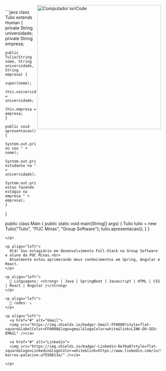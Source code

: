 <img src="https://raw.githubusercontent.com/MicaelliMedeiros/micaellimedeiros/master/image/computer-illustration.png" min-width="400px" max-width="400px" width="400px" align="right" alt="Computador iuriCode">

<p align="left">
```java
  class Tulio extends Human {
    private String universidade;
    private String empresa;

    public Tulio(String nome, String universidade, String empresa) {
        super(nome);
        this.universidade = universidade;
        this.empresa = empresa;
    }

    public void apresentacao() {
        System.out.println("Olá, eu sou " + nome);
        System.out.println("Sou estudante na " + universidade);
        System.out.println("Atualmente, estou fazendo estágio na empresa " + empresa);
    }
}

public class Main {
    public static void main(String[] args) {
        Tulio tulio = new Tulio("Tulio", "PUC Minas", "Group Software");
        tulio.apresentacao();
    }
}

```
</p>

<p align="left"> 
  Olá! Sou estagiário em desenvolvimento Full-Stack na Group Software e aluno da PUC Minas.<br>
  Atualmente estou aprimorando meus conhecimentos em Spring, Angular e React.
</p>

<p align="left">
  🦄 Linguagens: <strong> | Java | SpringBoot | Javascript | HTML | CSS | React | Angular |</strong>
</p>

<p align="left">
  💌 redes: ⤵️
</p>

<p align="left">
  <a href="#" alt="Gmail">
  <img src="https://img.shields.io/badge/-Gmail-FF0000?style=flat-square&labelColor=FF0000&logo=gmail&logoColor=white&link=LINK-DO-SEU-EMAIL" /></a>

  <a href="#" alt="Linkedin">
  <img src="https://img.shields.io/badge/-Linkedin-0e76a8?style=flat-square&logo=Linkedin&logoColor=white&link=https://www.linkedin.com/in/tulio-barros-palacine-a7550813a/" /></a>

</p>  
